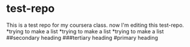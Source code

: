 # test-repo
This is a test repo for my coursera class.  now I'm editing this test-repo.
*trying to make a list
*trying to make a list
*trying to make a list
##secondary heading
###tertiary heading
#primary heading



